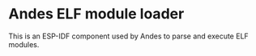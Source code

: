 # Andes ELF module loader

This is an ESP-IDF component used by Andes to parse and execute ELF modules.